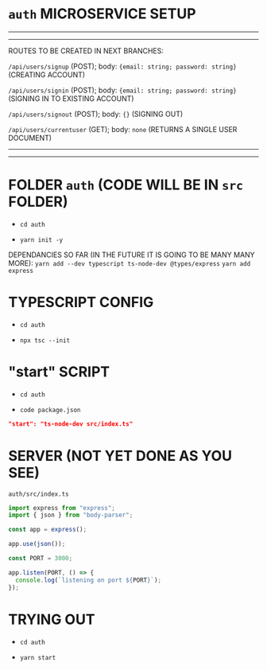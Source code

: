 # `auth` MICROSERVICE SETUP

***
***

ROUTES TO BE CREATED IN NEXT BRANCHES:

`/api/users/signup` (POST); body: `{email: string; password: string}` (CREATING ACCOUNT)

`/api/users/signin` (POST); body: `{email: string; password: string}` (SIGNING IN TO EXISTING ACCOUNT)

`/api/users/signout` (POST); body: `{}` (SIGNING OUT)

`/api/users/currentuser` (GET); body: `none` (RETURNS A SINGLE USER DOCUMENT)

***
***

# FOLDER `auth` (CODE WILL BE IN `src` FOLDER)

- `cd auth`

- `yarn init -y`

DEPENDANCIES SO FAR (IN THE FUTURE IT IS GOING TO BE MANY MANY MORE): `yarn add --dev typescript ts-node-dev @types/express` `yarn add express`

# TYPESCRIPT CONFIG

- `cd auth`

- `npx tsc --init`

# "start" SCRIPT

- `cd auth`

- `code package.json`

```json
"start": "ts-node-dev src/index.ts"
```

# SERVER (NOT YET DONE AS YOU SEE)

`auth/src/index.ts`

```ts
import express from "express";
import { json } from "body-parser";

const app = express();

app.use(json());

const PORT = 3000;

app.listen(PORT, () => {
  console.log(`listening on port ${PORT}`);
});

```

# TRYING OUT

- `cd auth`

- `yarn start`
